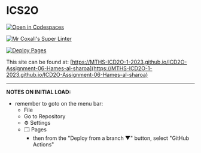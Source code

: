 # ICS2O

[![Open in Codespaces](https://classroom.github.com/assets/launch-codespace-7f7980b617ed060a017424585567c406b6ee15c891e84e1186181d67ecf80aa0.svg)](https://classroom.github.com/open-in-codespaces?assignment_repo_id=15238099)

[![Mr Coxall's Super Linter](https://github.com/MTHS-ICD2O-1-2023/ICD2O-Assignment-06-Hames-al-sharoa/workflows/Mr%20Coxall's%20Super%20Linter/badge.svg)](https://github.com/MTHS-ICD2O-1-2023/ICD2O-Assignment-06-Hames-al-sharoa/actions)

[![Deploy Pages](https://github.com/MTHS-ICD2O-1-2023/ICD2O-Assignment-06-Hames-al-sharoa/workflows/Deploy%20Pages/badge.svg)](https://github.com/MTHS-ICD2O-1-2023/ICD2O-Assignment-06-Hames-al-sharoa/actions)

This site can be found at: [https://MTHS-ICD2O-1-2023.github.io/ICD2O-Assignment-06-Hames-al-sharoa](https://MTHS-ICD2O-1-2023.github.io/ICD2O-Assignment-06-Hames-al-sharoa)

---

**NOTES ON INITIAL LOAD:**
- remember to goto on the menu bar:
  - File
  - Go to Repository
  - ⚙ Settings
  - 🗔 Pages
    - then from the "Deploy from a branch ▼" button, select "GitHub Actions"

